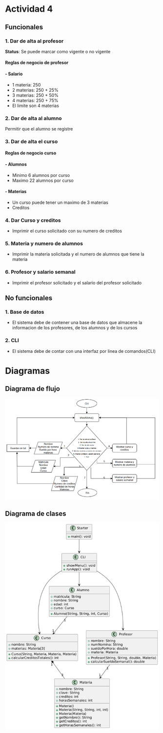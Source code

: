 # Actividad 4

## Funcionales

### 1. **Dar de alta al profesor**

**Status**: Se puede marcar como vigente o no vigente

#### **Reglas de negocio de profesor**
#### - Salario
- 1 materia: 250
- 2 materias: 250 + 25% 
- 3 materias: 250 + 50%
- 4 materias: 250 + 75%
- El limite son 4 materias

### 2. **Dar de alta al alumno**
Permitir que el alumno se registre

### 3. **Dar de alta el curso**
#### **Reglas de negocio curso**

#### - Alumnos
- Minimo 6 alumnos por curso
- Maximo 22 alumnos por curso
#### - Materias 
- Un curso puede tener un maximo de 3 materias
- Creditos


### 4. **Dar Curso y creditos**
- Imprimir el curso solicitado con su numero de creditos

### 5. **Materia y numero de alumnos**
- Imprimir la materia solicitada y el numero de alumnos que tiene la materia 

### 6. **Profesor y salario semanal**
- Imprimir el profesor solicitado y el salario del profesor solicitado


## No funcionales

### 1. **Base de datos**
- El sistema debe de contener una base de datos que almacene la informacion de los profesores, de los alumnos y de los cursos

### 2. **CLI**
- El sistema debe de contar con una interfaz por linea de comandos(CLI)





# Diagramas

## **Diagrama de flujo**

![Diagrama de flujo](diagramas/image.png)

## **Diagrama de clases**
![Diagrama de clases](<diagramas/Diagrama de clases.jpeg>)